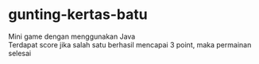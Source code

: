 # gunting-kertas-batu
Mini game dengan menggunakan Java <br>
Terdapat score jika salah satu berhasil mencapai 3 point, maka permainan selesai
